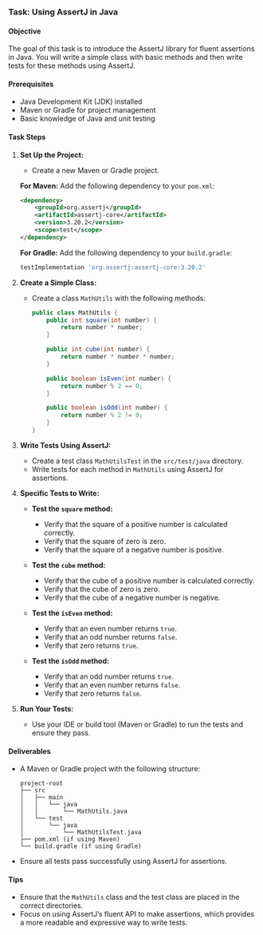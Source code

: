 ### Task: Using AssertJ in Java

#### Objective
The goal of this task is to introduce the AssertJ library for fluent assertions in Java. You will write a simple class with basic methods and then write tests for these methods using AssertJ.

#### Prerequisites
- Java Development Kit (JDK) installed
- Maven or Gradle for project management
- Basic knowledge of Java and unit testing

#### Task Steps

1. **Set Up the Project:**
    - Create a new Maven or Gradle project.

    **For Maven:**
    Add the following dependency to your `pom.xml`:
    ```xml
    <dependency>
        <groupId>org.assertj</groupId>
        <artifactId>assertj-core</artifactId>
        <version>3.20.2</version>
        <scope>test</scope>
    </dependency>
    ```

    **For Gradle:**
    Add the following dependency to your `build.gradle`:
    ```groovy
    testImplementation 'org.assertj:assertj-core:3.20.2'
    ```

2. **Create a Simple Class:**
    - Create a class `MathUtils` with the following methods:
        ```java
        public class MathUtils {
            public int square(int number) {
                return number * number;
            }

            public int cube(int number) {
                return number * number * number;
            }

            public boolean isEven(int number) {
                return number % 2 == 0;
            }

            public boolean isOdd(int number) {
                return number % 2 != 0;
            }
        }
        ```

3. **Write Tests Using AssertJ:**
    - Create a test class `MathUtilsTest` in the `src/test/java` directory.
    - Write tests for each method in `MathUtils` using AssertJ for assertions.

4. **Specific Tests to Write:**

    - **Test the `square` method:**
        - Verify that the square of a positive number is calculated correctly.
        - Verify that the square of zero is zero.
        - Verify that the square of a negative number is positive.
        
    - **Test the `cube` method:**
        - Verify that the cube of a positive number is calculated correctly.
        - Verify that the cube of zero is zero.
        - Verify that the cube of a negative number is negative.

    - **Test the `isEven` method:**
        - Verify that an even number returns `true`.
        - Verify that an odd number returns `false`.
        - Verify that zero returns `true`.

    - **Test the `isOdd` method:**
        - Verify that an odd number returns `true`.
        - Verify that an even number returns `false`.
        - Verify that zero returns `false`.

5. **Run Your Tests:**
    - Use your IDE or build tool (Maven or Gradle) to run the tests and ensure they pass.

#### Deliverables
- A Maven or Gradle project with the following structure:
    ```
    project-root
    ├── src
    │   ├── main
    │   │   └── java
    │   │       └── MathUtils.java
    │   └── test
    │       └── java
    │           └── MathUtilsTest.java
    ├── pom.xml (if using Maven)
    └── build.gradle (if using Gradle)
    ```
- Ensure all tests pass successfully using AssertJ for assertions.

#### Tips
- Ensure that the `MathUtils` class and the test class are placed in the correct directories.
- Focus on using AssertJ’s fluent API to make assertions, which provides a more readable and expressive way to write tests.

```
